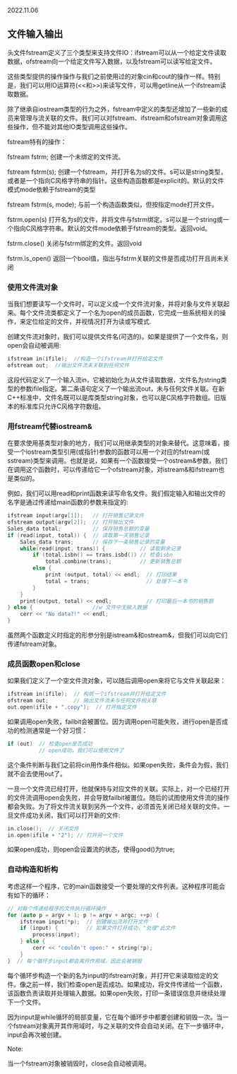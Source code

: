 2022.11.06



## 文件输入输出
头文件fstream定义了三个类型来支持文件IO：ifstream可以从一个给定文件读取数据，ofstream向一个给定文件写入数据，以及fstream可以读写给定文件。

这些类型提供的操作操作与我们之前使用过的对象cin和cout的操作一样。特别是，我们可以用IO运算符(<<和>>)来读写文件，可以用getline从一个ifstream读取数据。

除了继承自iostream类型的行为之外，fstream中定义的类型还增加了一些新的成员来管理与流关联的文件。我们可以对fstream、ifstream和ofstream对象调用这些操作，但不能对其他IO类型调用这些操作。

fstream特有的操作：

fstream fstrm;  创建一个未绑定的文件流。

fstream fstrm(s);  创建一个fstream，并打开名为s的文件。s可以是string类型，或者是一个指向C风格字符串的指针。这些构造函数都是explicit的。默认的文件模式mode依赖于fstream的类型

fstream fstrm(s, mode);  与前一个构造函数类似，但按指定mode打开文件。

fstrm.open(s)  打开名为s的文件，并将文件与fstrm绑定。s可以是一个string或一个指向C风格字符串。默认的文件mode依赖于fstream的类型。返回void。

fstrm.close()  关闭与fstrm绑定的文件。返回void

fstrm.is_open()  返回一个bool值，指出与fstrm关联的文件是否成功打开且尚未关闭

### 使用文件流对象
当我们想要读写一个文件时，可以定义成一个文件流对象，并将对象与文件关联起来。每个文件流类都定义了一个名为open的成员函数，它完成一些系统相关的操作，来定位给定的文件，并视情况打开为读或写模式.

创建文件流对象时，我们可以提供文件名(可选的)。如果是提供了一个文件名，则open会自动被调用:

```c++
ifstream in(ifile);  //构造一个ifstream并打开给定文件
ofstream out;  //输出文件流未关联到任何文件
```

这段代码定义了一个输入流in，它被初始化为从文件读取数据，文件名为string类型的参数ifile指定。第二条语句定义了一个输出流out，未与任何文件关联。在新C++标准中，文件名既可以是库类型string对象，也可以是C风格字符数组。旧版本的标准库只允许C风格字符数组。

### 用fstream代替iostream&
在要求使用基类型对象的地方，我们可以用继承类型的对象来替代。这意味着，接受一个iostream类型引用(或指针)参数的函数可以用一个对应的fstream(或sstream)类型来调用。也就是说，如果有一个函数接受一个ostream&参数，我们在调用这个函数时，可以传递给它一个ofstream对象，对istream&和ifstream也是类似的。

例如，我们可以用read和print函数来读写命名文件。我们假定输入和输出文件的名字是通过传递给main函数的参数来指定的:

```c++
ifstream input(argv[1]);   // 打开销售记录文件
ofstream output(argv[2]);  // 打开输出文件
Sales_data total;          // 保存销售总额的变量
if (read(input, total)) {  // 读取第一天销售记录
    Sales_data trans;      // 保存下一条销售记录的变量
    while(read(input, trans)) {           // 读取剩余记录
        if (total.isbn() == trans.isbd()) // 检查isbn
            total.combine(trans);         // 更新销售总额
        else {
            print (output, total) << endl;  // 打印结果
            total = trans;                  // 处理下一本书
        }
    }
    print(output, total) << endl;           // 打印最后一本书的销售额
} else {                   //w 文件中无输入数据
    cerr << "No data?!" << endl;
}
```

虽然两个函数定义时指定的形参分别是istream&和ostream&，但我们可以向它们传递fstream对象。

### 成员函数open和close
如果我们定义了一个空文件流对象，可以随后调用open来将它与文件关联起来：

```c++
ifstream in(ifile);  // 构筑一个ifstream并打开给定文件
ofstream out;        // 输出文件流未与任何文件相关联
out.open(ifile + ".copy");  // 打开指定文件
```

如果调用open失败，failbit会被置位。因为调用open可能失败，进行open是否成功的检测通常是一个好习惯：

```c++
if (out)  // 检查open是否成功
          // open成功，我们可以使用文件了
```

这个条件判断与我们之前将cin用作条件相似。如果open失败，条件会为假，我们就不会去使用out了。

一旦一个文件流已经打开，他就保持与对应文件的关联。实际上，对一个已经打开的文件流调用open会失败，并会导致failbit被置位。随后的试图使用文件流的操作都会失败。为了将文件流关联到另外一个文件，必须首先关闭已经关联的文件。一旦文件成功关闭，我们可以打开新的文件:

```c++
in.close();  // 关闭文件
in.open(ifile + "2"); // 打开另一个文件
```

如果open成功，则open会设置流的状态，使得good()为true;

### 自动构造和析构
考虑这样一个程序，它的main函数接受一个要处理的文件列表。这种程序可能会有如下的循环：

```c++
// 对每个传递给程序的文件执行循环操作
for (auto p = argv + 1; p != argv + argc; ++p) {
    ifstream input(*p);  // 创建输出流并打开文件
    if (input) {         // 如果文件打开成功，"处理"此文件
        process(input);
    } else {
        cerr << "couldn't open:" + string(*p);
    }
}  // 每个循环步input都会离开作用域，因此会被销毁
```

每个循环步构造一个新的名为input的ifstream对象，并打开它来读取给定的文件。像之前一样，我们检查open是否成功。如果成功，将文件传递给一个函数，该函数负责读取并处理输入数据。如果open失败，打印一条错误信息并继续处理下一个文件。

因为input是while循环的局部变量，它在每个循环步中都要创建和销毁一次。当一个fstream对象离开其作用域时，与之关联的文件会自动关闭。在下一步循环中，input会再次被创建。

Note:

当一个fstream对象被销毁时，close会自动被调用。

